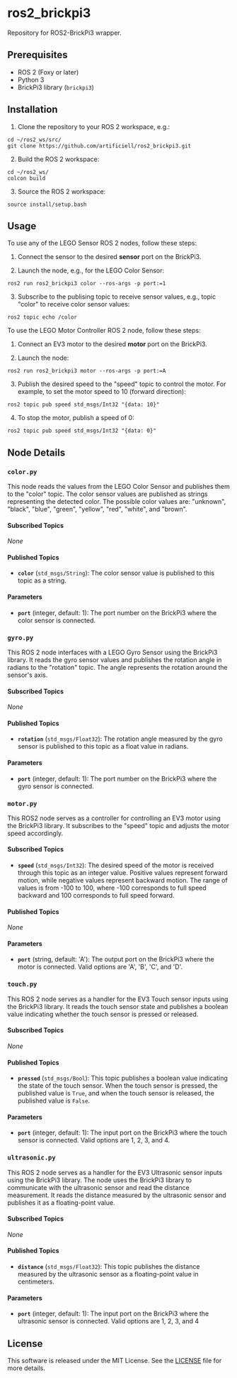 # ros2_brickpi3
Repository for ROS2-BrickPi3 wrapper.

## Prerequisites

- ROS 2 (Foxy or later)
- Python 3
- BrickPi3 library (`brickpi3`)

## Installation

1. Clone the repository to your ROS 2 workspace, e.g.:
```
cd ~/ros2_ws/src/
git clone https://github.com/artificiell/ros2_brickpi3.git
```

2. Build the ROS 2 workspace:
```
cd ~/ros2_ws/
colcon build 
```

3. Source the ROS 2 workspace:
```
source install/setup.bash
```


## Usage

To use any of the LEGO Sensor ROS 2 nodes, follow these steps:

1. Connect the sensor to the desired **sensor** port on the BrickPi3.

2. Launch the node, e.g., for the  LEGO Color Sensor:
```
ros2 run ros2_brickpi3 color --ros-args -p port:=1
```
3. Subscribe to the publising topic to receive sensor values, e.g., topic "color" to receive color sensor values:
```
ros2 topic echo /color
```

To use the LEGO Motor Controller ROS 2 node, follow these steps:

1. Connect an EV3 motor to the desired **motor** port on the BrickPi3.

2. Launch the node:
```
ros2 run ros2_brickpi3 motor --ros-args -p port:=A
```

3. Publish the desired speed to the "speed" topic to control the motor. For example, to set the motor speed to 10 (forward direction):
```
ros2 topic pub speed std_msgs/Int32 "{data: 10}"
```

4. To stop the motor, publish a speed of 0:
```
ros2 topic pub speed std_msgs/Int32 "{data: 0}"
```


## Node Details

### `color.py`

This node reads the values from the LEGO Color Sensor and publishes them to the "color" topic. The color sensor values are published as strings representing the detected color. The possible color values are: "unknown", "black", "blue", "green", "yellow", "red", "white", and "brown".

#### Subscribed Topics

_None_

#### Published Topics

- **`color`** (`std_msgs/String`): The color sensor value is published to this topic as a string.

#### Parameters

- **`port`** (integer, default: 1): The port number on the BrickPi3 where the color sensor is connected.


### `gyro.py`

This ROS 2 node interfaces with a LEGO Gyro Sensor using the BrickPi3 library. It reads the gyro sensor values and publishes the rotation angle in radians to the "rotation" topic. The angle represents the rotation around the sensor's axis.

#### Subscribed Topics

_None_

#### Published Topics

- **`rotation`** (`std_msgs/Float32`): The rotation angle measured by the gyro sensor is published to this topic as a float value in radians.

#### Parameters

- **`port`** (integer, default: 1): The port number on the BrickPi3 where the gyro sensor is connected.


### `motor.py`

This ROS2 node serves as a controller for controlling an EV3 motor using the BrickPi3 library. It subscribes to the "speed" topic and adjusts the motor speed accordingly.

#### Subscribed Topics

- **`speed`** (`std_msgs/Int32`): The desired speed of the motor is received through this topic as an integer value. Positive values represent forward motion, while negative values represent backward motion. The range of values is from -100 to 100, where -100 corresponds to full speed backward and 100 corresponds to full speed forward.

#### Published Topics

_None_

#### Parameters

- **`port`** (string, default: 'A'): The output port on the BrickPi3 where the motor is connected. Valid options are 'A', 'B', 'C', and 'D'.


### `touch.py`

This ROS 2 node serves as a handler for the EV3 Touch sensor inputs using the BrickPi3 library. It reads the touch sensor state and publishes a boolean value indicating whether the touch sensor is pressed or released.

#### Subscribed Topics

_None_

#### Published Topics

- **`pressed`** (`std_msgs/Bool`): This topic publishes a boolean value indicating the state of the touch sensor. When the touch sensor is pressed, the published value is `True`, and when the touch sensor is released, the published value is `False`.

#### Parameters

- **`port`** (integer, default: 1): The input port on the BrickPi3 where the touch sensor is connected. Valid options are 1, 2, 3, and 4.


### `ultrasonic.py`

This ROS 2 node serves as a handler for the EV3 Ultrasonic sensor inputs using the BrickPi3 library. The node uses the BrickPi3 library to communicate with the ultrasonic sensor and read the distance measurement. It reads the distance measured by the ultrasonic sensor and publishes it as a floating-point value.

#### Subscribed Topics

_None_

#### Published Topics

- **`distance`** (`std_msgs/Float32`): This topic publishes the distance measured by the ultrasonic sensor as a floating-point value in centimeters.

#### Parameters

- **`port`** (integer, default: 1): The input port on the BrickPi3 where the ultrasonic sensor is connected. Valid options are 1, 2, 3, and 4


## License

This software is released under the MIT License. See the [LICENSE](LICENSE) file for more details.

